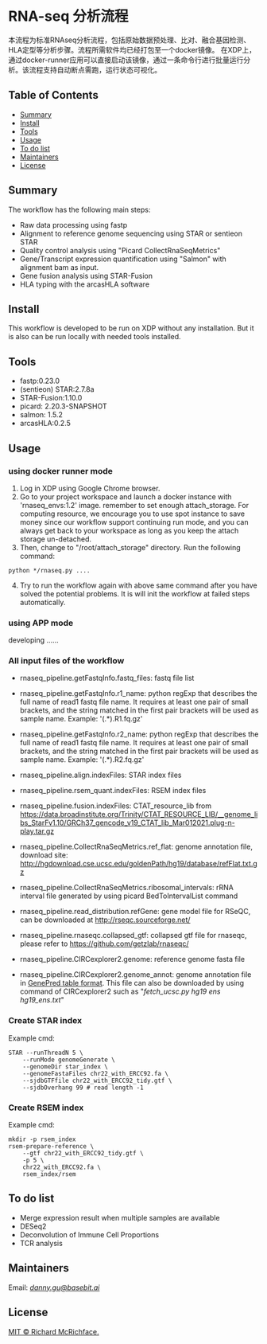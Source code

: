 # RNA-seq 分析流程

本流程为标准RNAseq分析流程，包括原始数据预处理、比对、融合基因检测、HLA定型等分析步骤。流程所需软件均已经打包至一个docker镜像。
在XDP上，通过docker-runner应用可以直接启动该镜像，通过一条命令行进行批量运行分析。该流程支持自动断点需跑，运行状态可视化。

## Table of Contents

- [Summary](#Summary)
- [Install](#install)
- [Tools](#tools)
- [Usage](#usage)
- [To do list](#todolist)
- [Maintainers](#maintainers)
- [License](#license)

## Summary

The workflow has the following main steps:
* Raw data processing using fastp
* Alignment to reference genome sequencing using STAR or sentieon STAR
* Quality control analysis using "Picard CollectRnaSeqMetrics"
* Gene/Transcript expression quantification using "Salmon" with alignment bam as input.
* Gene fusion analysis using STAR-Fusion
* HLA typing with the arcasHLA software

## Install

This workflow is developed to be run on XDP without any installation. But it is also can be run locally with needed tools installed.

## Tools
* fastp:0.23.0
* (sentieon) STAR:2.7.8a
* STAR-Fusion:1.10.0
* picard: 2.20.3-SNAPSHOT
* salmon: 1.5.2
* arcasHLA:0.2.5

## Usage

### using docker runner mode
1. Log in XDP using Google Chrome browser.
2. Go to your project workspace and launch a docker instance with 'rnaseq_envs:1.2' image. remember to set enough attach_storage.
For computing resource, we encourage you to use spot instance to save money since our workflow support continuing run mode,
and you can always get back to your workspace as long as you keep the attach storage un-detached.
3. Then, change to "/root/attach_storage" directory. Run the following command:
```
python */rnaseq.py ....
```
4. Try to run the workflow again with above same command after you have solved the potential problems. It is will init the workflow at failed steps automatically.

### using APP mode
developing ......


### All input files of the workflow
* rnaseq_pipeline.getFastqInfo.fastq_files: fastq file list

* rnaseq_pipeline.getFastqInfo.r1_name: python regExp that describes the full name of read1 fastq file name. It requires at least one pair of small brackets, and the string matched in the first pair brackets will be used as sample name. Example: '(.\*).R1.fq.gz'

* rnaseq_pipeline.getFastqInfo.r2_name: python regExp that describes the full name of read1 fastq file name. It requires at least one pair of small brackets, and the string matched in the first pair brackets will be used as sample name. Example: '(.\*).R2.fq.gz'

* rnaseq_pipeline.align.indexFiles: STAR index files

* rnaseq_pipeline.rsem_quant.indexFiles: RSEM index files

* rnaseq_pipeline.fusion.indexFiles: CTAT_resource_lib from https://data.broadinstitute.org/Trinity/CTAT_RESOURCE_LIB/__genome_libs_StarFv1.10/GRCh37_gencode_v19_CTAT_lib_Mar012021.plug-n-play.tar.gz

* rnaseq_pipeline.CollectRnaSeqMetrics.ref_flat: genome annotation file, download site: http://hgdownload.cse.ucsc.edu/goldenPath/hg19/database/refFlat.txt.gz

* rnaseq_pipeline.CollectRnaSeqMetrics.ribosomal_intervals: rRNA interval file generated by using picard BedToIntervalList command

* rnaseq_pipeline.read_distribution.refGene: gene model file for RSeQC, can be downloaded at http://rseqc.sourceforge.net/

* rnaseq_pipeline.rnaseqc.collapsed_gtf: collapsed gtf file for rnaseqc, please refer to https://github.com/getzlab/rnaseqc/

* rnaseq_pipeline.CIRCexplorer2.genome: reference genome fasta file

* rnaseq_pipeline.CIRCexplorer2.genome_annot: genome annotation file in [GenePred table format](https://genome.ucsc.edu/FAQ/FAQformat.html#format9). This file can also be downloaded by using command of CIRCexplorer2 such as "*fetch_ucsc.py hg19 ens hg19_ens.txt*"

### Create STAR index
Example cmd:
```angular2html
STAR --runThreadN 5 \
    --runMode genomeGenerate \
    --genomeDir star_index \
    --genomeFastaFiles chr22_with_ERCC92.fa \
    --sjdbGTFfile chr22_with_ERCC92_tidy.gtf \
    --sjdbOverhang 99 # read length -1
```

### Create RSEM index
Example cmd:
```angular2html
mkdir -p rsem_index
rsem-prepare-reference \
    --gtf chr22_with_ERCC92_tidy.gtf \
    -p 5 \
    chr22_with_ERCC92.fa \
    rsem_index/rsem
```

## To do list
- Merge expression result when multiple samples are available
- DESeq2
- Deconvolution of Immune Cell Proportions
- TCR analysis

## Maintainers

Email: *danny.gu@basebit.ai*

## License

[MIT © Richard McRichface.](../LICENSE)